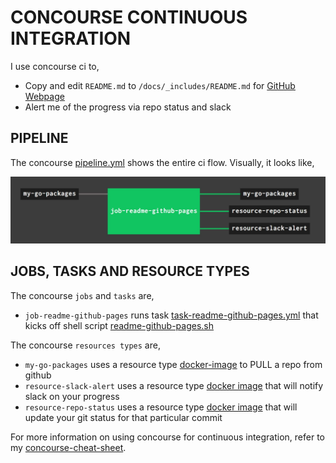 # CONCOURSE CONTINUOUS INTEGRATION

I use concourse ci to,

* Copy and edit `README.md` to `/docs/_includes/README.md` for
  [GitHub Webpage](https://jeffdecola.github.io/my-go-packages/)
* Alert me of the progress via repo status and slack

## PIPELINE

The concourse
[pipeline.yml](https://github.com/JeffDeCola/my-go-packages/blob/master/ci/pipeline.yml)
shows the entire ci flow. Visually, it looks like,

![IMAGE - my-go-packages concourse ci pipeline - IMAGE](docs/pics/my-go-packages-pipeline.jpg)

## JOBS, TASKS AND RESOURCE TYPES

The concourse `jobs` and `tasks` are,

* `job-readme-github-pages` runs task
  [task-readme-github-pages.yml](https://github.com/JeffDeCola/my-go-packages/blob/master/ci/tasks/task-readme-github-pages.yml)
  that kicks off shell script
  [readme-github-pages.sh](https://github.com/JeffDeCola/my-go-packages/blob/master/ci/scripts/readme-github-pages.sh)

The concourse `resources types` are,

* `my-go-packages` uses a resource type
  [docker-image](https://hub.docker.com/r/concourse/git-resource/)
  to PULL a repo from github
* `resource-slack-alert` uses a resource type
  [docker image](https://hub.docker.com/r/cfcommunity/slack-notification-resource)
  that will notify slack on your progress
* `resource-repo-status` uses a resource type
  [docker image](https://hub.docker.com/r/dpb587/github-status-resource)
  that will update your git status for that particular commit

For more information on using concourse for continuous integration,
refer to my
[concourse-cheat-sheet](https://github.com/JeffDeCola/my-go-packages/tree/master/software/operations/continuous-integration-continuous-deployment/concourse-cheat-sheet).
